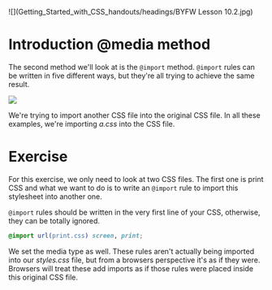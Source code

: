 ![](Getting_Started_with_CSS_handouts/headings/BYFW Lesson 10.2.jpg)

# Introduction @media method

The second method we'll look at is the `@import` method. `@import` rules can be written in five different ways, but they're all trying to achieve the same result.

![](images/10-2_import.png)

We're trying to import another CSS file into the original CSS file. In all these examples, we're importing *a.css* into the CSS file.

# Exercise

For this exercise, we only need to look at two CSS files. The first one is print CSS and what we want to do is to write an `@import` rule to import this stylesheet into another one.

`@import` rules should be written in the very first line of your CSS, otherwise, they can be totally ignored.

```css
@import url(print.css) screen, print;
```

We set the media type as well. These rules aren't actually being imported into our *styles.css* file, but from a browsers perspective it's as if they were. Browsers will treat these add imports as if those rules were placed inside this original CSS file.